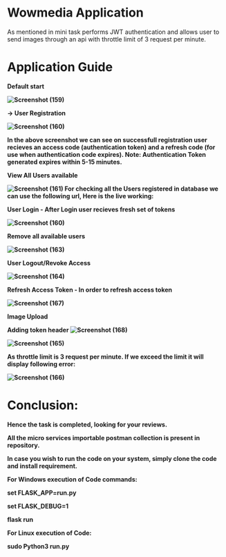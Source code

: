 # Wowmedia Application

As mentioned in mini task performs JWT authentication and allows user to send images through an api with throttle limit of 3 request per minute.


# Application Guide

<b> Default start 

![Screenshot (159)](https://user-images.githubusercontent.com/46764087/210887754-8a2e245f-61a7-4459-8e08-aba7bbaf09b1.png)

<b> -> User Registration

![Screenshot (160)](https://user-images.githubusercontent.com/46764087/210888973-5f6a6a4e-a5e7-43a6-8a06-7379c95e72bb.png)

In the above screenshot we can see on successfull registration user recieves an access code (authentication token) and 
a refresh code (for use when authentication code expires).
Note: Authentication Token generated expires within 5-15 minutes.

<b> View All Users available

![Screenshot (161)](https://user-images.githubusercontent.com/46764087/210890180-8b70667c-3de1-46e3-8300-a1f060d3be8e.png)
For checking all the Users registered in database we can use the following url, Here is the live working:

<b> User Login - After Login user recieves fresh set of tokens

![Screenshot (160)](https://user-images.githubusercontent.com/46764087/210889873-dcd13a71-c581-4750-a5b9-9c0b5f6d2af2.png)

<b> Remove all available users

![Screenshot (163)](https://user-images.githubusercontent.com/46764087/210890532-7e83545f-368f-4f55-89c3-45de9d41ffc3.png)

<b> User Logout/Revoke Access

![Screenshot (164)](https://user-images.githubusercontent.com/46764087/210890732-1f7fb618-9618-4b18-bfcc-4ecc3534a545.png)

<b> Refresh Access Token - In order to refresh access token

![Screenshot (167)](https://user-images.githubusercontent.com/46764087/210891299-b1df29fd-668c-4a7a-8f8a-9d2f17dc8174.png)

<b> Image Upload

Adding token header
![Screenshot (168)](https://user-images.githubusercontent.com/46764087/210900546-a579f0f1-d2d6-4cf9-8b5e-4f42f3f45e74.png)

  
![Screenshot (165)](https://user-images.githubusercontent.com/46764087/210899359-45bb62e4-4f2e-4720-aeba-2075b5b0e835.png)

As throttle limit is 3 request per minute. If we exceed the limit it will display following error:

![Screenshot (166)](https://user-images.githubusercontent.com/46764087/210899435-96846ad6-06cf-4427-be6f-9a539bdf61c4.png)

# Conclusion:

Hence the task is completed, looking for your reviews.

All the micro services importable postman collection is present in repository.

In case you wish to run the code on your system, simply clone the code and install requirement.

For Windows execution of Code commands:

set FLASK_APP=run.py

set FLASK_DEBUG=1

flask run

For Linux execution of Code:

sudo Python3 run.py
